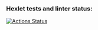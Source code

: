 ### Hexlet tests and linter status:
[![Actions Status](https://github.com/egor-belov/python-for-data-analysts-project-100/actions/workflows/hexlet-check.yml/badge.svg)](https://github.com/egor-belov/python-for-data-analysts-project-100/actions)